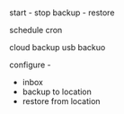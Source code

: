 # 
start - 
stop
backup - 
restore

schedule
cron 

cloud backup
usb backuo

configure - 
* inbox
* backup to location
* restore from location

